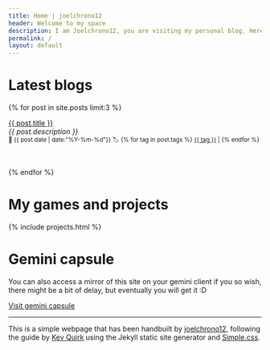```yaml
---
title: Home | joelchrono12
header: Welcome to my space
description: I am Joelchrono12, you are visiting my personal blog. Here you can see some of my thoughts and ramblings about tech, gaming and my hobbies. I hope you enjoy your visit!
permalink: /
layout: default
---
```


# Latest blogs

{% for post in site.posts limit:3 %}
<p><a class="front-title" href="{{ post.url }}"> {{ post.title }}</a><br>
<em>{{ post.description }}</em><br>
<small>
📅  {{ post.date | date:"%Y-%m-%d"}}
 🏷️
{% for tag in post.tags %}
 <a href="/tags/{{ tag }}">{{ tag }}</a> |
{% endfor %}
</small>

<br></p>
{% endfor %} 




# My games and projects

{% include projects.html %}



# Gemini capsule
You can also access a mirror of this site on your gemini client if you so wish, there might be a bit of delay, but eventually you will get it :D

<a href="gemini://gemlog.blue/users/joelchrono12/1612572527.gmi" class="button">Visit gemini capsule</a>


---

This is a simple webpage that has been handbuilt by [joelchrono12](/contact), following the guide by [Kev Quirk](https://kevq.uk) using the Jekyll static site generator and [Simple.css](https://simplecss.org).
